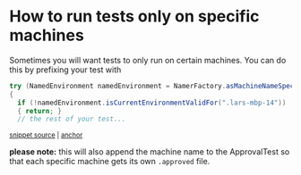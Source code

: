 <a id="top"></a>

# How to run tests only on specific machines

<!-- toc -->
<!-- endToc -->

Sometimes you will want tests to only run on certain machines. You can do this by prefixing your
test with

<!-- snippet: runOnlyOnSpecificMachines -->
<a id='snippet-runonlyonspecificmachines'></a>
```java
try (NamedEnvironment namedEnvironment = NamerFactory.asMachineNameSpecificTest())
{
  if (!namedEnvironment.isCurrentEnvironmentValidFor(".lars-mbp-14"))
  { return; }
  // the rest of your test...
```
<sup><a href='/approvaltests/src/test/java/org/approvaltests/reporters/intellij/IntelliJPathResolverTest.java#L27-L33' title='Snippet source file'>snippet source</a> | <a href='#snippet-runonlyonspecificmachines' title='Start of snippet'>anchor</a></sup>
<!-- endSnippet -->

**please note:** this will also append the machine name to the ApprovalTest so that each specific
machine gets its own `.approved` file.
